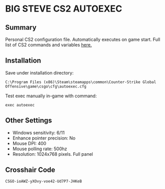 # BIG STEVE CS2 AUTOEXEC

## Summary
Personal CS2 configuration file. Automatically executes on game start. Full list of CS2 commands and variables [here.](https://developer.valvesoftware.com/wiki/List_of_Counter-Strike_2_console_commands_and_variables)

## Installation

Save under installation directory:
```
C:\Program Files (x86)\Steam\steamapps\common\Counter-Strike Global Offensive\game\csgo\cfg\autoexec.cfg
```

Test exec manually in-game with command:
```
exec autoexec
```

## Other Settings
+ Windows sensitivity: 6/11  
+ Enhance pointer precision: No  
+ Mouse DPI: 400  
+ Mouse polling rate: 500hz  
+ Resolution: 1024x768 pixels. Full panel

## Crosshair Code
```
CSGO-ioAWZ-yXOvy-voe42-Ud7P7-JHKeB
```
